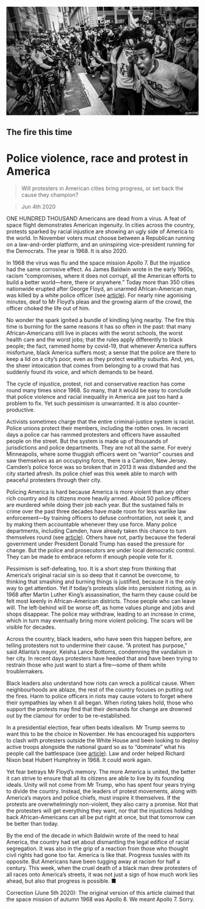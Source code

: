 ![](./images/20200606_LDD001_0.jpg)

## The fire this time

# Police violence, race and protest in America

> Will protesters in American cities bring progress, or set back the cause they champion?

> Jun 4th 2020

ONE HUNDRED THOUSAND Americans are dead from a virus. A feat of space flight demonstrates American ingenuity. In cities across the country, protests sparked by racial injustice are showing an ugly side of America to the world. In November voters must choose between a Republican running on a law-and-order platform, and an uninspiring vice-president running for the Democrats. The year is 1968. It is also 2020.

In 1968 the virus was flu and the space mission Apollo 7. But the injustice had the same corrosive effect. As James Baldwin wrote in the early 1960s, racism “compromises, where it does not corrupt, all the American efforts to build a better world—here, there or anywhere.” Today more than 350 cities nationwide erupted after George Floyd, an unarmed African-American man, was killed by a white police officer (see [article](https://www.economist.com//obituary/2020/06/04/george-floyd-was-killed-on-may-25th)). For nearly nine agonising minutes, deaf to Mr Floyd’s pleas and the growing alarm of the crowd, the officer choked the life out of him.

No wonder the spark ignited a bundle of kindling lying nearby. The fire this time is burning for the same reasons it has so often in the past: that many African-Americans still live in places with the worst schools, the worst health care and the worst jobs; that the rules apply differently to black people; the fact, rammed home by covid-19, that whenever America suffers misfortune, black America suffers most; a sense that the police are there to keep a lid on a city’s poor, even as they protect wealthy suburbs. And, yes, the sheer intoxication that comes from belonging to a crowd that has suddenly found its voice, and which demands to be heard.

The cycle of injustice, protest, riot and conservative reaction has come round many times since 1968. So many, that it would be easy to conclude that police violence and racial inequality in America are just too hard a problem to fix. Yet such pessimism is unwarranted. It is also counter-productive.



Activists sometimes charge that the entire criminal-justice system is racist. Police unions protect their members, including the rotten ones. In recent days a police car has rammed protesters and officers have assaulted people on the street. But the system is made up of thousands of jurisdictions and police departments. They are not all the same. For every Minneapolis, where some thuggish officers went on “warrior” courses and saw themselves as an occupying force, there is a Camden, New Jersey. Camden’s police force was so broken that in 2013 it was disbanded and the city started afresh. Its police chief was this week able to march with peaceful protesters through their city.

Policing America is hard because America is more violent than any other rich country and its citizens more heavily armed. About 50 police officers are murdered while doing their job each year. But the sustained falls in crime over the past three decades have made room for less warlike law enforcement—by training officers to defuse confrontation, not seek it, and by making them accountable whenever they use force. Many police departments, including Camden, have already taken this chance to turn themselves round (see [article](https://www.economist.com//united-states/2020/06/04/how-to-fix-american-policing)). Others have not, partly because the federal government under President Donald Trump has eased the pressure for change. But the police and prosecutors are under local democratic control. They can be made to embrace reform if enough people vote for it.

Pessimism is self-defeating, too. It is a short step from thinking that America’s original racial sin is so deep that it cannot be overcome, to thinking that smashing and burning things is justified, because it is the only way to get attention. Yet if today’s protests slide into persistent rioting, as in 1968 after Martin Luther King’s assassination, the harm they cause could be felt most keenly in African-American districts. Those people who can leave will. The left-behind will be worse off, as home values plunge and jobs and shops disappear. The police may withdraw, leading to an increase in crime, which in turn may eventually bring more violent policing. The scars will be visible for decades.

Across the country, black leaders, who have seen this happen before, are telling protesters not to undermine their cause. “A protest has purpose,” said Atlanta’s mayor, Keisha Lance Bottoms, condemning the vandalism in her city. In recent days protesters have heeded that and have been trying to restrain those who just want to start a fire—some of them white troublemakers.

Black leaders also understand how riots can wreck a political cause. When neighbourhoods are ablaze, the rest of the country focuses on putting out the fires. Harm to police officers in riots may cause voters to forget where their sympathies lay when it all began. When rioting takes hold, those who support the protests may find that their demands for change are drowned out by the clamour for order to be re-established.

In a presidential election, fear often beats idealism. Mr Trump seems to want this to be the choice in November. He has encouraged his supporters to clash with protesters outside the White House and been looking to deploy active troops alongside the national guard so as to “dominate” what his people call the battlespace (see [article](https://www.economist.com//united-states/2020/06/04/far-worse-than-nixon)). Law and order helped Richard Nixon beat Hubert Humphrey in 1968. It could work again.

Yet fear betrays Mr Floyd’s memory. The more America is united, the better it can strive to ensure that all its citizens are able to live by its founding ideals. Unity will not come from Mr Trump, who has spent four years trying to divide the country. Instead, the leaders of protest movements, along with America’s mayors and police chiefs, must inspire it themselves. If the protests are overwhelmingly non-violent, they also carry a promise. Not that the protesters will get everything they want, nor that the injustices holding back African-Americans can all be put right at once, but that tomorrow can be better than today.

By the end of the decade in which Baldwin wrote of the need to heal America, the country had set about dismantling the legal edifice of racial segregation. It was also in the grip of a reaction from those who thought civil rights had gone too far. America is like that. Progress tussles with its opposite. But Americans have been tugging away at racism for half a century. This week, when the cruel death of a black man drew protesters of all races onto America’s streets, it was not just a sign of how much work lies ahead, but also that progress is possible. ■

Correction (June 5th 2020): The original version of this article claimed that the space mission of autumn 1968 was Apollo 8. We meant Apollo 7. Sorry.
